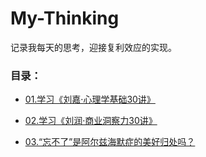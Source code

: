 # My-Thinking

记录我每天的思考，迎接复利效应的实现。

### 目录：

- [01.学习《刘嘉·心理学基础30讲》](chapter01.学习《刘嘉·心理学基础30讲》.md)

- [02.学习《刘润·商业洞察力30讲》](chapter02.学习《刘润·商业洞察力30讲》.md)

- [03.“忘不了”是阿尔兹海默症的美好归处吗？](chapter03.“忘不了”是阿尔兹海默症的美好归处吗？.md)
